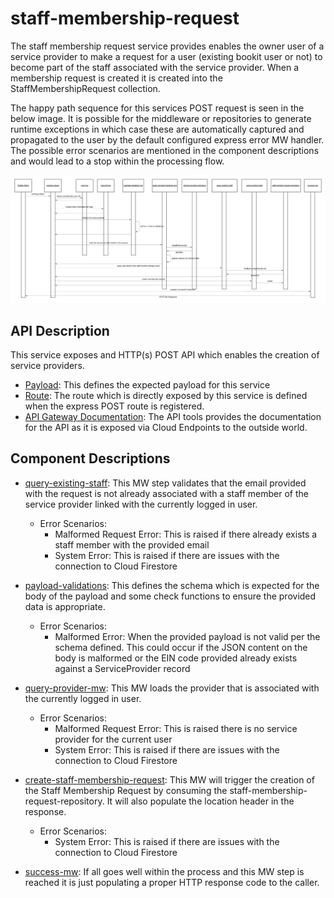 # staff-membership-request

The staff membership request service provides enables the owner user of a service provider to make a request for a user (existing bookit user or not) to become part of the staff associated with the service provider. When a membership request is created it is created into the StaffMembershipRequest collection.

The happy path sequence for this services POST request is seen in the below image. It is possible for the middleware or repositories to generate runtime exceptions in which case these are automatically captured and propagated to the user by the default configured express error MW handler. The possible error scenarios are mentioned in the component descriptions and would lead to a stop within the processing flow.

[![staff-membership-request-sequence](../../../docs/images/staff-membership-request-sequence.png)](../../../docs/images/staff-membership-request-sequence.png)

## API Description

This service exposes and HTTP(s) POST API which enables the creation of service providers.

- [Payload](./src/payload-validations.js): This defines the expected payload for this service
- [Route](./src/index.js): The route which is directly exposed by this service is defined when the express POST route is registered.
- [API Gateway Documentation](https://endpointsportal.bookit-app-260021.cloud.goog/docs/esp-fjwomrdjca-ue.a.run.app/0/routes/staffMembershipRequest/post): The API tools provides the documentation for the API as it is exposed via Cloud Endpoints to the outside world. 

## Component Descriptions

- [query-existing-staff](./src/query-existing-staff-mw.js): This MW step validates that the email provided with the request is not already associated with a staff member of the service provider linked with the currently logged in user.

  - Error Scenarios:
    - Malformed Request Error: This is raised if there already exists a staff member with the provided email
    - System Error: This is raised if there are issues with the connection to Cloud Firestore

- [payload-validations](./src/payload-validations.js): This defines the schema which is expected for the body of the payload and some check functions to ensure the provided data is appropriate.

  - Error Scenarios:
    - Malformed Error: When the provided payload is not valid per the schema defined. This could occur if the JSON content on the body is malformed or the EIN code provided already exists against a ServiceProvider record

- [query-provider-mw](./src/query-provider-mw.js): This MW loads the provider that is associated with the currently logged in user.

  - Error Scenarios:
    - Malformed Request Error: This is raised there is no service provider for the current user
    - System Error: This is raised if there are issues with the connection to Cloud Firestore

- [create-staff-membership-request](./src/create-staff-membership-request.js): This MW will trigger the creation of the Staff Membership Request by consuming the staff-membership-request-repository. It will also populate the location header in the response.

  - Error Scenarios:
    - System Error: This is raised if there are issues with the connection to Cloud Firestore

- [success-mw](./src/success-mw.js): If all goes well within the process and this MW step is reached it is just populating a proper HTTP response code to the caller.